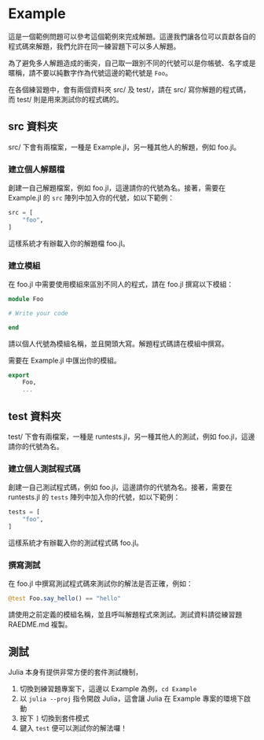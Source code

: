 # Example

這是一個範例問題可以參考這個範例來完成解題。這邊我們讓各位可以貢獻各自的程式碼來解題，我們允許在同一練習題下可以多人解題。

為了避免多人解題造成的衝突，自己取一跟別不同的代號可以是你帳號、名字或是暱稱，請不要以純數字作為代號這邊的範代號是 `Foo`。

在各個練習題中，會有兩個資料夾 src/ 及 test/，請在 src/ 寫你解題的程式碼，而 test/ 則是用來測試你的程式碼的。

## src 資料夾

src/ 下會有兩檔案，一種是 Example.jl，另一種其他人的解題，例如 foo.jl。

### 建立個人解題檔

創建一自己解題檔案，例如 foo.jl，這邊請你的代號為名。接著，需要在 Example.jl 的 `src` 陣列中加入你的代號，如以下範例：

```julia
src = [
    "foo",
]
```

這樣系統才有辦載入你的解題檔 foo.jl。

### 建立模組

在 foo.jl 中需要使用模組來區別不同人的程式，請在 foo.jl 撰寫以下模組：

```julia
module Foo

# Write your code

end
```

請以個人代號為模組名稱，並且開頭大寫。解題程式碼請在模組中撰寫。

需要在 Example.jl 中匯出你的模組。

```julia
export
    Foo,
    ...
```

## test 資料夾

test/ 下會有兩檔案，一種是 runtests.jl，另一種其他人的測試，例如 foo.jl，這邊請你的代號為名。

### 建立個人測試程式碼

創建一自己測試程式碼，例如 foo.jl，這邊請你的代號為名。接著，需要在 runtests.jl 的 `tests` 陣列中加入你的代號，如以下範例：

```julia
tests = [
    "foo",
]
```

這樣系統才有辦載入你的測試程式碼 foo.jl。


### 撰寫測試

在 foo.jl 中撰寫測試程式碼來測試你的解法是否正確，例如：

```julia
@test Foo.say_hello() == "hello"
```

請使用之前定義的模組名稱，並且呼叫解題程式來測試。測試資料請從練習題 RAEDME.md 複製。

## 測試

Julia 本身有提供非常方便的套件測試機制，

1. 切換到練習題專案下，這邊以 Example 為例，`cd Example`
2. 以 `julia --proj` 指令開啟 Julia，這會讓 Julia 在 Example 專案的環境下啟動
3. 按下 `]` 切換到套件模式
4. 鍵入 `test` 便可以測試你的解法囉！
